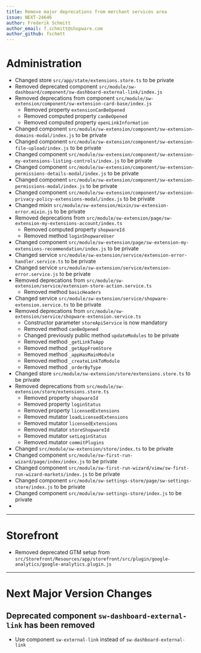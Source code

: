 ```yaml
---
title: Remove major deprecations from merchant services area
issue: NEXT-24646
author: Frederik Schmitt
author_email: f.schmitt@shopware.com
author_github: fschmtt
---
```

# Administration
* Changed store `src/app/state/extensions.store.ts` to be private
* Removed deprecated component `src/module/sw-dashboard/component/sw-dashboard-external-link/index.js`
* Removed deprecations from component `src/module/sw-extension/component/sw-extension-card-base/index.js`
  * Removed property `extensionCanBeOpened`
  * Removed computed property `canBeOpened`
  * Removed computed property `openLinkInformation`
* Changed component `src/module/sw-extension/component/sw-extension-domains-modal/index.js` to be private
* Changed component `src/module/sw-extension/component/sw-extension-file-upload/index.js` to be private
* Changed component `src/module/sw-extension/component/sw-extension-my-extensions-listing-controls/index.js` to be private
* Changed component `src/module/sw-extension/component/sw-extension-permissions-details-modal/index.js` to be private
* Changed component `src/module/sw-extension/component/sw-extension-permissions-modal/index.js` to be private
* Changed component `src/module/sw-extension/component/sw-extension-privacy-policy-extensions-modal/index.js` to be private
* Changed mixin `src/module/sw-extension/mixin/sw-extension-error.mixin.js` to be private
* Removed deprecations from `src/module/sw-extension/page/sw-extension-my-extensions-account/index.ts`
  * Removed computed property `shopwareId`
  * Removed method `loginShopwareUser`
* Changed component `src/module/sw-extension/page/sw-extension-my-extensions-recommendation/index.js` to be private
* Changed service `src/module/sw-extension/service/extension-error-handler.service.ts` to be private
* Changed service `src/module/sw-extension/service/extension-error.service.js` to be private
* Removed deprecations from `src/module/sw-extension/service/extension-store-action.service.ts`
  * Removed method `basicHeaders`
* Changed service `src/module/sw-extension/service/shopware-extension.service.ts` to be private
* Removed deprecations from `src/module/sw-extension/service/shopware-extension.service.ts`
  * Constructor parameter `storeApiService` is now mandatory
  * Removed method `canBeOpened`
  * Changed previously public method `updateModules` to be private
  * Removed method `_getLinkToApp`
  * Removed method `_getAppFromStore`
  * Removed method `_appHasMainModule`
  * Removed method `_createLinkToModule`
  * Removed method `_orderByType`
* Changed store `src/module/sw-extension/store/extensions.store.ts` to be private
* Removed deprecations from `src/module/sw-extension/store/extensions.store.ts`
  * Removed property `shopwareId`
  * Removed property `loginStatus`
  * Removed property `licensedExtensions`
  * Removed mutator `loadLicensedExtensions`
  * Removed mutator `licensedExtensions`
  * Removed mutator `storeShopwareId`
  * Removed mutator `setLoginStatus`
  * Removed mutator `commitPlugins`
* Changed `src/module/sw-extension/store/index.ts` to be private
* Changed component `src/module/sw-first-run-wizard/page/index/index.js` to be private
* Changed component `src/module/sw-first-run-wizard/view/sw-first-run-wizard-markets/index.js` to be private
* Changed component `src/module/sw-settings-store/page/sw-settings-store/index.js` to be private
* Changed component `src/module/sw-settings-store/index.js` to be private
* 
___
# Storefront
* Removed deprecated GTM setup from `src/Storefront/Resources/app/storefront/src/plugin/google-analytics/google-analytics.plugin.js`
___
# Next Major Version Changes
## Deprecated component `sw-dashboard-external-link` has been removed
* Use component `sw-external-link` instead of `sw-dashboard-external-link`
